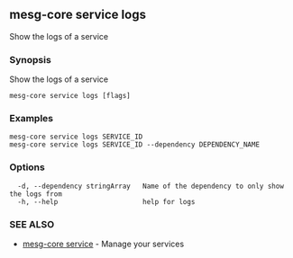 ## mesg-core service logs

Show the logs of a service

### Synopsis

Show the logs of a service

```
mesg-core service logs [flags]
```

### Examples

```
mesg-core service logs SERVICE_ID
mesg-core service logs SERVICE_ID --dependency DEPENDENCY_NAME
```

### Options

```
  -d, --dependency stringArray   Name of the dependency to only show the logs from
  -h, --help                     help for logs
```

### SEE ALSO

* [mesg-core service](mesg-core_service.md)	 - Manage your services


